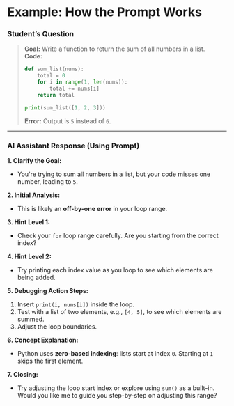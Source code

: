# Example: How the Prompt Works

### Student’s Question
> **Goal:** Write a function to return the sum of all numbers in a list.  
> **Code:**
> ```python
> def sum_list(nums):
>     total = 0
>     for i in range(1, len(nums)):
>         total += nums[i]
>     return total
> 
> print(sum_list([1, 2, 3]))
> ```
> **Error:** Output is `5` instead of `6`.

---

### AI Assistant Response (Using Prompt)

**1. Clarify the Goal:**
- You're trying to sum all numbers in a list, but your code misses one number, leading to `5`.

**2. Initial Analysis:**
- This is likely an **off-by-one error** in your loop range.

**3. Hint Level 1:**
- Check your `for` loop range carefully. Are you starting from the correct index?

**4. Hint Level 2:**
- Try printing each index value as you loop to see which elements are being added.

**5. Debugging Action Steps:**
1. Insert `print(i, nums[i])` inside the loop.
2. Test with a list of two elements, e.g., `[4, 5]`, to see which elements are summed.
3. Adjust the loop boundaries.

**6. Concept Explanation:**
- Python uses **zero-based indexing**: lists start at index `0`. Starting at `1` skips the first element.

**7. Closing:**
- Try adjusting the loop start index or explore using `sum()` as a built-in.  
  Would you like me to guide you step-by-step on adjusting this range?

